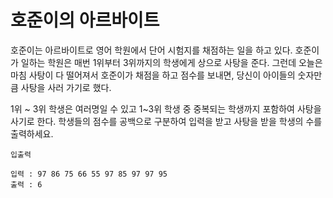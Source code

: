 # 호준이의 아르바이트
호준이는 아르바이트로 영어 학원에서 단어 시험지를 채점하는 일을 하고 있다.
호준이가 일하는 학원은 매번 1위부터 3위까지의 학생에게 상으로 사탕을 준다.
그런데 오늘은 마침 사탕이 다 떨어져서 호준이가 채점을 하고 점수를 보내면, 당신이 아이들의 숫자만큼 사탕을 사러 가기로 했다.

1위 ~ 3위 학생은 여러명일 수 있고 1~3위 학생 중 중복되는 학생까지 포함하여 사탕을 사기로 한다.
학생들의 점수를 공백으로 구분하여 입력을 받고 사탕을 받을 학생의 수를 출력하세요.

```
입출력

입력 : 97 86 75 66 55 97 85 97 97 95
출력 : 6
```